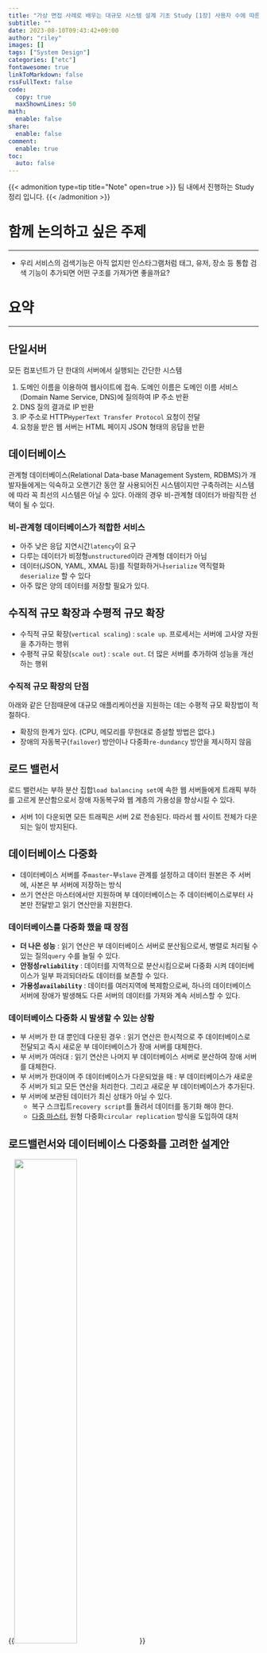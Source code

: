 ```yaml
---
title: "가상 면접 사례로 배우는 대규모 시스템 설계 기초 Study [1장] 사용자 수에 따른 규모 확장성"
subtitle: ""
date: 2023-08-10T09:43:42+09:00
author: "riley"
images: []
tags: ["System Design"]
categories: ["etc"]
fontawesome: true
linkToMarkdown: false
rssFullText: false
code:
  copy: true
  maxShownLines: 50
math:
  enable: false
share:
  enable: false
comment:
  enable: true
toc:
  auto: false
---
```


{{< admonition type=tip title="Note" open=true >}}
팀 내에서 진행하는 Study 정리 입니다.
{{< /admonition >}} 

# 함께 논의하고 싶은 주제
---
- 우리 서비스의 검색기능은 아직 없지만 인스타그램처럼 태그, 유저, 장소 등 통합 검색 기능이 추가되면 어떤 구조를 가져가면 좋을까요?

# 요약
---
## 단일서버
모든 컴포넌트가 단 한대의 서버에서 실행되는 간단한 시스템

1. 도메인 이름을 이용하여 웹사이트에 접속. 도메인 이름은 도메인 이름 서비스(Domain Name Service, DNS)에 질의하여 IP 주소 반환 
2. DNS 질의 결과로 IP 반환
3. IP 주소로 HTTP`HyperText Transfer Protocol` 요청이 전달
4. 요청을 받은 웹 서버는 HTML 페이지 JSON 형태의 응답을 반환

## 데이터베이스

관계형 데이터베이스(Relational Data-base Management System, RDBMS)가 개발자들에게는 익숙하고 오랜기간 동안 잘 사용되어진 시스템이지만 구축하려는 시스템에 따라 꼭 최선의 시스템은 아닐 수 있다. 아래의 경우 비-관계형 데이터가 바람직한 선택이 될 수 있다.

### 비-관계형 데이터베이스가 적합한 서비스
- 아주 낮은 응답 지연시간`latency`이 요구
- 다루는 데이터가 비정형`unstructured`이라 관계형 데이터가 아님
- 데이터(JSON, YAML, XMAL 등)를 직렬화하거나`serialize` 역직렬화`deserialize` 할 수 있다
- 아주 많은 양의 데이터를 저장할 필요가 있다.


## 수직적 규모 확장과 수평적 규모 확장
- 수직적 규모 확장(`vertical scaling`) : `scale up`. 프로세서는 서버에 고사양 자원을 추가하는 행위
- 수평적 규모 확장(`scale out`) : `scale out`. 더 많은 서버를 추가하여 성능을 개선하는 행위

### 수직적 규모 확장의 단점
아래와 같은 단점때문에 대규모 애플리케이션을 지원하는 데는 수평적 규모 확장법이 적절하다.

- 확장의 한계가 있다. (CPU, 메모리를 무한대로 증설할 방법은 없다.)
- 장애의 자동복구(`failover`) 방안이나 다중화`re-dundancy` 방안을 제시하지 않음 

## 로드 밸런서
로드 밸런서는 부하 분산 집합`load balancing set`에 속한 웹 서버들에게 트래픽 부하를 고르게 분산함으로서 장애 자동복구와 웹 계층의 가용성을 향상시킬 수 있다.
- 서버 1이 다운되면 모든 트래픽은 서버 2로 전송된다. 따라서 웹 사이트 전체가 다운되는 일이 방지된다.

## 데이터베이스 다중화
- 데이터베이스 서버를 주`master`-부`slave` 관계를 설정하고 데이터 원본은 주 서버에, 사본은 부 서버에 저장하는 방식
- 쓰기 연산은 마스터에서만 지원하며 부 데이터베이스는 주 데이터베이스로부터 사본만 전달받고 읽기 연산만을 지원한다.

### 데이터베이스를 다중화 했을 때 장점
- **더 나은 성능** : 읽기 연산은 부 데이터베이스 서버로 분산됨으로서, 병렬로 처리될 수 있는 질의`query` 수를 늘릴 수 있다.
- **안정성`reliability`** : 데이터를 지역적으로 분산시킴으로써 다중화 시켜 데이터베이스가 일부 파괴되더라도 데이터를 보존할 수 있다.
- **가용성`availability`** : 데이터를 여러지역에 복제함으로써, 하나의 데이터베이스 서버에 장애가 발생해도 다른 서버의 데이터를 가져와 계속 서비스할 수 있다.

### 데이터베이스 다중화 시 발생할 수 있는 상황
- 부 서버가 한 대 뿐인데 다운된 경우 : 읽기 연산은 한시적으로 주 데이터베이스로 전달되고 즉시 새로운 부 데이터베이스가 장애 서버를 대체한다.
- 부 서버가 여러대 : 읽기 연산은 나머지 부 데이터베이스 서버로 분산하여 장애 서버를 대체한다.
- 부 서버가 한대이며 주 데이터베이스가 다운되었을 때 : 부 데이터베이스가 새로운 주 서버가 되고 모든 연산을 처리한다. 그리고 새로운 부 데이터베이스가 추가된다.
- 부 서버에 보관된 데이터가 최신 상태가 아닐 수 있다.
    - 복구 스크립트`recovery script`를 돌려서 데이터를 동기화 해야 한다.
    - [다중 마스터](https://en.wikipedia.org/wiki/Multi-master_replication), 원형 다중화`circular replication` 방식을 도입하여 대처


## 로드밸런서와 데이터베이스 다중화를 고려한 설계안
 {{<image src="/posts/images/system-design-interview/load-balancer-database-replication.png" width="50%">}}

- 사용자는 DNS로부터 로드밸런서의 공개 IP 주소를 받는다.
- 사용자는 해당 IP 주소를 사용해 로드밸런서에 접속
- HTTP 요청은 서버 1이나 서버 2로 전달 된다.
- 웹 서버는 사용자의 데이터를 부 데이터베이스 서버에서 읽는다.
- 웹 서버의 데이터 변경 연산은 주 데이터베이스로 전다로딘다. (데이터 추가, 삭제, 갱신 연산 등)

## 캐시
- 캐시는 값 비싼 연산 결과, 자주 참조되는 데이터를 메모리에 두고 빨리 처리 될 수 있도록 하는 저장소
- 애플리케이션 성능은 얼마나 자주 데이터베이스를 호출하느냐에따라 크게 좌우되는데 캐시는 그런 문제를 완화할 수 있다.

### 캐시 계층
- 데이터베이스보다 빠르다. 별도의 캐시 계층을 통해 성능을 개선 시킬 수 있다.

#### 읽기 주도형 캐시 전략 `read-through caching strategy`
- 웹서버는 캐시에 응답이 저장되어있는지 요청
- 데이터가 캐시에 없으면 데이터베이스에서 해당 데이터 읽어 캐시에 씀
- 데이터가 캐시에 있으면 캐시 데이터를 반환

#### 캐시 사용시 유의할 점
- **캐시를 쓰는 상황 : 데이터 갱신은 자주 일어나지 않지만 참조는 빈번한 경우**
- 캐시에 두는 데이터 : 영속적으로 보관할 데이터는 안됨
- 캐시 만료`expire` 정책을 마련해야 한다. 너무 짧은 경우 데이터베이스 조회가 빈번하고 길 경우 원본가 차이가 날 수 있다.
- 일관성`consistency` 유지 방법 - [Scaling Memcache at Facebook](https://www.usenix.org/system/files/conference/nsdi13/nsdi13-final170_update.pdf)
- 장애 대처 방법 : SOF를 피해 여러 캐시 서버를 분산 관리
- 캐시 메모리 크기 : 너무 작으면 액세스 패턴에 따라 데이터가 방출`eviction` 되어 캐시 성능이 떨어짐
- 데이터 방출 정책`eviction` 
    - 사용되지 않는 캐시 데이터를 삭제함으로써 캐시 메모리의 공간을 확보하는 것
    - LRU(Least Recently Used), LFU(Less Frequently Used) 등 여러 전략이 존재한다.

## CDN
요청 경로`request path`, 질의 문자열`query string`, 쿠키`cookie`, 요청헤더`request header` 등의 정보에 기반 HTML 페이지를 캐시

### CDN 사용지 고려해야 할 사항
- 비용 : CDN 써드파티 사업자에 의해 운영, 데이터 전송양에 따라 요금 부과
- 적절한 만료 시한 설정
- CDN 장애에 대한 대처 방안
- 콘텐츠 무효화`invalidation` 방법 
    - CDN 서비스 사업자가 제공하는 API 사용
    - 오브젝트 버저닝(object versioning) 사용 : URL 마지막에 버전 번호 인자로 호출

## 무상태`stateless` 웹 계층
- 상태 정보(사용자 세션 데이터 등)를 웹 계층에 제거하여 서비스 하는 것
- 바람직한 전략 : 지속적 저장소에 보관하고 필요할 때 가져도록 한다.
- 고전적인 웹 서버 형태 
    - 세션 유지를 위해 같은 클라이언트로부터의 요청은 항상 같은 서버로 전송되어야 함
    - 로드밸런서가 이를 지원하기 위해 고정 세션`stick session`을 제공하나 많은 부담을 준다.

### 무상태 아키텍처
- HTTP 요청은 어떤 웹 서버로도 전달 될 수 있다.
- 웹 서버의 상태 정보가 필요할 경우 공유 저장소`shared storage`로 부터 데이터를 가져온다.
- 웹 서버와 물리적으로 분리되어있고 단순하고 안정적이며 규모확장이 쉽다.

## 데이터 센터
- 지리적 라우팅(`geoDNS-routing, geo-routing`) : 사용자가 지리적으로 가까이 위치한 데이터 센터로 연결

### 다중 데이터 센터 아기텍처를 만들기 위한 기술적 난제
- 트래픽 우회 : 올바른 데이터 센터로 트래픽을 보내는 효과적인 방법
- 데이터 동기화
- 테스트와 배포

## 메세지 큐
- 메세지의 무손실`durability` 보장하고 비동기 통신을 지원하는 컴포넌트
- 서비스 또는 서버간 결합도가 낮아지고 규모 확장성이 보장되어야하는 안정적 애플리케이션에 적합

### 메세지 큐의 기본 구조
1. 생산자/발행자에 서비스에 의해 메세지를 생성하고 큐에 발행`pulbish` 한다. 
2. 소비자/구독자 서비스는 큐에 연결되어 있어 발행된 큐의 메세지를 받아 동작을 수행한다.

## 로그, 메트릭 그리고 자동화

### 로그
- 시스템의 오류와 문제들을 에러 로그를 통해 쉽게 찾을 수 있다.

### 메트릭
- 메트릭을 잘 수집하면 사업 현황에 관한 유용한 정보를 얻고 시스템 현재 상태를 손쉽게 파악 가능하다.
- 호스트 단위 메트릭 : CPU 메모리, 디스크 I/O에 관한 메트릭이 여기에 해당
- 종합`aggregated` 메트릭 : 데이터베이스 계층의 성능, 캐시 계층의 성능 등
- 핵심 비즈니스 메트릭 : DAU, 수익`revenue`, 재방문`retention` 같은 것이 여기에 해당

### 자동화
- 지속적 통합을 도와주는 도구를 활용하여 개발자가 만든 코드를 검증하여 문제를 쉽게 감지
- 빌드, 테스트, 배포 등의 절차를 자동화 -> 개발 생산성 향상

## 데이터베이스 규모 확장

### 수직적 확장
- 고성능의 자원(CPU, RAM, 디스크 등)을 증설하는 방법
- SPOF(Single Point of Failure)로 인한 위험성이 크다
- 비용이 많이 든다.

### 수평적 확장
샤딩은 샤드라고 부르는 작은 단위로 데이터를 분할하는 기술

#### 샤딩 전략 구현시 고려할 점
- 샤딩 키(파티션 키) 정의 방법 : 데이터를 고르게 분포할 수 있는게 가장 중요
- 데이터의 재 샤딩`resharding`  
    - 데이터가 너무 많아져서 하나의 샤드로 감당이 어려울 때
    - 샤드 간 데이터 분포가 균등하지 못할때 특정 샤드는 샤드 소진`shard exhausition`이라고 부르는 현상
- 유명인사 `celebirity` 문제
    - 핫스팟 키 문제라고도 하며 특정 샤드에 질의가 집중되어 서버에 과부하가 걸리는 문제
- 조인과 비정규화
    - 여러 샤드로 쪼개지면 데이터를 조인하기 힘들다 -> 데이터베이스를 비정규화

## 정리
- 시스템 규모를 확장하는 것은 지속적이고 반복적`iterative` 한 과정을 거친다.
- 시스템 규모 확장을 위해 살펴본 기법
    - 웹 계층은 무상태 계층
    - 모든 계층에 다중화 도입
    - 가능한 한 많은 데이터를 캐시할 것
    - 여러 데이터 센터를 지원할 것
    - 정적 콘텐츠는 CDN을 통해 서비스 할 것
    - 데이터 계층은 샤딩을 통해 그 규모를 확장할 것
    - 각 계층은 독립적으로 서비스로 분할할 것
    - 시스템을 지속적으로 모니터링하고, 자동화 도구들을 활용할 것
